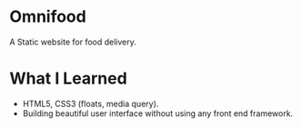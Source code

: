 # Omnifood

A Static website for food delivery.

# What I Learned

* HTML5, CSS3 (floats, media query).
* Building beautiful user interface without using any front end framework.
